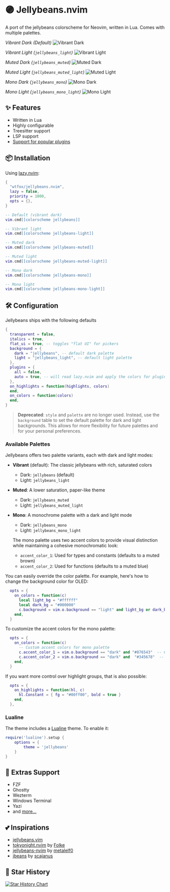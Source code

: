 # 🟣 Jellybeans.nvim

A port of the jellybeans colorscheme for Neovim, written in Lua. Comes with multiple palettes.

_Vibrant Dark (Default)_
![Vibrant Dark](./images/default-vibrant.png)

_Vibrant Light (`jellybeans_light`)_
![Vibrant Light](./images/default-vibrant-light.png)

_Muted Dark (`jellybeans_muted`)_
![Muted Dark](./images/muted.png)

_Muted Light (`jellybeans_muted_light`)_
![Muted Light](./images/muted-light.png)

_Mono Dark (`jellybeans_mono`)_
![Mono Dark](./images/mono.png)

_Mono Light (`jellybeans_mono_light`)_
![Mono Light](./images/mono-light.png)

## ✨ Features

- Written in Lua
- Highly configurable
- Treesitter support
- LSP support
- [Support for popular plugins](https://github.com/WTFox/jellybeans.nvim/tree/main/lua/jellybeans/groups)

## 📦 Installation

Using [lazy.nvim](https://github.com/folke/lazy.nvim):

```lua
{
  "wtfox/jellybeans.nvim",
  lazy = false,
  priority = 1000,
  opts = {},
}
```

```lua
-- Default (vibrant dark)
vim.cmd[[colorscheme jellybeans]]

-- Vibrant light
vim.cmd[[colorscheme jellybeans-light]]

-- Muted dark
vim.cmd[[colorscheme jellybeans-muted]]

-- Muted light
vim.cmd[[colorscheme jellybeans-muted-light]]

-- Mono dark
vim.cmd[[colorscheme jellybeans-mono]]

-- Mono light
vim.cmd[[colorscheme jellybeans-mono-light]]
```

## 🛠️ Configuration

Jellybeans ships with the following defaults

```lua
{
  transparent = false,
  italics = true,
  flat_ui = true, -- toggles "flat UI" for pickers
  background = {
    dark = "jellybeans", -- default dark palette
    light = "jellybeans_light", -- default light palette
  },
  plugins = {
    all = false,
    auto = true, -- will read lazy.nvim and apply the colors for plugins that are installed
  },
  on_highlights = function(highlights, colors)
  end,
  on_colors = function(colors)
  end,
}
```

> **Deprecated**: `style` and `palette` are no longer used. Instead, use the `background` table to set the default palette for dark and light backgrounds. This allows for more flexibility for future palettes and for your personal preferences.

### Available Palettes

Jellybeans offers two palette variants, each with dark and light modes:

- **Vibrant** (default): The classic jellybeans with rich, saturated colors

  - Dark: `jellybeans` (default)
  - Light: `jellybeans_light`

- **Muted**: A lower saturation, paper-like theme

  - Dark: `jellybeans_muted`
  - Light: `jellybeans_muted_light`

- **Mono**: A monochrome palette with a dark and light mode

  - Dark: `jellybeans_mono`
  - Light: `jellybeans_mono_light`

  The mono palette uses two accent colors to provide visual distinction while maintaining a cohesive monochromatic look:

  - `accent_color_1`: Used for types and constants (defaults to a muted brown)
  - `accent_color_2`: Used for functions (defaults to a muted blue)

You can easily override the color palette. For example, here's how to change the background color for OLED:

```lua
  opts = {
    on_colors = function(c)
      local light_bg = "#ffffff"
      local dark_bg = "#000000"
      c.background = vim.o.background == "light" and light_bg or dark_bg
    end,
  }
```

To customize the accent colors for the mono palette:

```lua
  opts = {
    on_colors = function(c)
      -- Custom accent colors for mono palette
      c.accent_color_1 = vim.o.background == "dark" and "#876543"  -- Custom color for types and constants
      c.accent_color_2 = vim.o.background == "dark" and  "#345678"  -- Custom color for functions
    end,
  }
```

If you want more control over highlight groups, that is also possible:

```lua
  opts = {
    on_highlights = function(hl, c)
      hl.Constant = { fg = "#00ff00", bold = true }
    end,
  },
```

### Lualine

The theme includes a [Lualine](https://github.com/nvim-lualine/lualine.nvim) theme. To enable it:

```lua
require('lualine').setup {
    options = {
        theme = 'jellybeans'
    }
}
```

## 🔌 Extras Support

- FZF
- Ghostty
- Wezterm
- Windows Terminal
- Yazi
- and [more...](https://github.com/WTFox/jellybeans.nvim/tree/main/extras)

## 💕 Inspirations

- [jellybeans.vim](https://github.com/nanotech/jellybeans.vim)
- [tokyonight.nvim](https://github.com/folke/tokyonight.nvim) by [Folke](https://githubcom/folke)
- [jellybeans-nvim](https://github.com/metalelf0/jellybeans-nvim) by [metalelf0](https://github.com/metalelf0)
- [jbeans](https://github.com/scajanus/jbeans) by [scajanus](https://github.com/scajanus)

## 🌟 Star History

<a href="https://star-history.com/#wtfox/jellybeans.nvim&Date">
 <picture>
   <source media="(prefers-color-scheme: dark)" srcset="https://api.star-history.com/svg?repos=wtfox/jellybeans.nvim&type=Date&theme=dark" />
   <source media="(prefers-color-scheme: light)" srcset="https://api.star-history.com/svg?repos=wtfox/jellybeans.nvim&type=Date" />
   <img alt="Star History Chart" src="https://api.star-history.com/svg?repos=wtfox/jellybeans.nvim&type=Date" />
 </picture>
</a>
